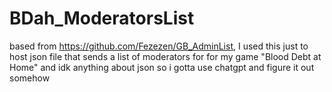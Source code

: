 # BDah_ModeratorsList
based from https://github.com/Fezezen/GB_AdminList, I used this just to host json file that sends a list of moderators for for my game "Blood Debt at Home" and idk anything about json so i gotta use chatgpt and figure it out somehow
